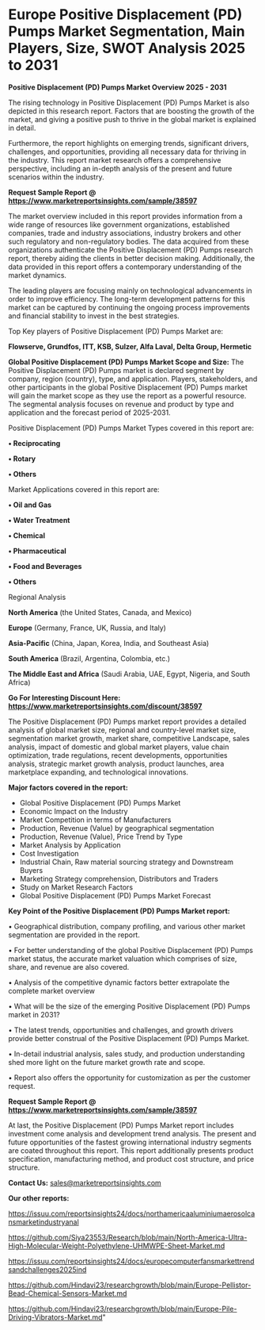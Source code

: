 # Europe Positive Displacement (PD) Pumps Market Segmentation, Main Players, Size, SWOT Analysis 2025 to 2031

<Strong> Positive Displacement (PD) Pumps Market Overview 2025 - 2031</strong>

The rising technology in Positive Displacement (PD) Pumps Market is also depicted in this research report. Factors that are boosting the growth of the market, and giving a positive push to thrive in the global market is explained in detail.

Furthermore, the report highlights on emerging trends, significant drivers, challenges, and opportunities, providing all necessary data for thriving in the industry. This report market research offers a comprehensive perspective, including an in-depth analysis of the present and future scenarios within the industry.

<strong>Request Sample Report @ <a href=https://www.marketreportsinsights.com/sample/38597>https://www.marketreportsinsights.com/sample/38597</a></strong>

The market overview included in this report provides information from a wide range of resources like government organizations, established companies, trade and industry associations, industry brokers and other such regulatory and non-regulatory bodies. The data acquired from these organizations authenticate the Positive Displacement (PD) Pumps research report, thereby aiding the clients in better decision making. Additionally, the data provided in this report offers a contemporary understanding of the market dynamics.

The leading players are focusing mainly on technological advancements in order to improve efficiency. The long-term development patterns for this market can be captured by continuing the ongoing process improvements and financial stability to invest in the best strategies.

Top Key players of Positive Displacement (PD) Pumps Market are:

<strong>Flowserve, Grundfos, ITT, KSB, Sulzer, Alfa Laval, Delta Group, Hermetic</strong>

<strong><b>Global Positive Displacement (PD) Pumps Market Scope and Size:</b></strong>
The Positive Displacement (PD) Pumps market is declared segment by company, region (country), type, and application. Players, stakeholders, and other participants in the global Positive Displacement (PD) Pumps market will gain the market scope as they use the report as a powerful resource. The segmental analysis focuses on revenue and product by type and application and the forecast period of 2025-2031.

Positive Displacement (PD) Pumps Market Types covered in this report are:

<strong>•  Reciprocating

•  Rotary

•  Others</strong>

Market Applications covered in this report are:

<strong>•  Oil and Gas

•  Water Treatment

•  Chemical

•  Pharmaceutical

•  Food and Beverages

•  Others</strong> 

Regional Analysis

<strong>North America</strong> (the United States, Canada, and Mexico)

<strong>Europe</strong> (Germany, France, UK, Russia, and Italy)

<strong>Asia-Pacific</strong> (China, Japan, Korea, India, and Southeast Asia)

<strong>South America</strong> (Brazil, Argentina, Colombia, etc.)

<strong>The Middle East and Africa</strong> (Saudi Arabia, UAE, Egypt, Nigeria, and South Africa)

<strong>Go For Interesting Discount Here: <a href=https://www.marketreportsinsights.com/discount/38597>https://www.marketreportsinsights.com/discount/38597</a></strong>

The Positive Displacement (PD) Pumps market report provides a detailed analysis of global market size, regional and country-level market size, segmentation market growth, market share, competitive Landscape, sales analysis, impact of domestic and global market players, value chain optimization, trade regulations, recent developments, opportunities analysis, strategic market growth analysis, product launches, area marketplace expanding, and technological innovations.

<strong><b>Major factors covered in the report:</b></strong>
<ul>
  <li>Global Positive Displacement (PD) Pumps Market </li>
  <li>Economic Impact on the Industry</li>
  <li>Market Competition in terms of Manufacturers</li>
  <li>Production, Revenue (Value) by geographical segmentation</li>
  <li>Production, Revenue (Value), Price Trend by Type</li>
  <li>Market Analysis by Application</li>
  <li>Cost Investigation</li>
  <li>Industrial Chain, Raw material sourcing strategy and Downstream Buyers</li>
  <li>Marketing Strategy comprehension, Distributors and Traders</li>
  <li>Study on Market Research Factors</li>
  <li>Global Positive Displacement (PD) Pumps Market Forecast</li>
</ul>

<strong><b>Key Point of the Positive Displacement (PD) Pumps Market report:</b></strong>

• Geographical distribution, company profiling, and various other market segmentation are provided in the report.

• For better understanding of the global Positive Displacement (PD) Pumps market status, the accurate market valuation which comprises of size, share, and revenue are also covered.

• Analysis of the competitive dynamic factors better extrapolate the complete market overview

• What will be the size of the emerging Positive Displacement (PD) Pumps market in 2031?

• The latest trends, opportunities and challenges, and growth drivers provide better construal of the Positive Displacement (PD) Pumps Market.

• In-detail industrial analysis, sales study, and production understanding shed more light on the future market growth rate and scope.

• Report also offers the opportunity for customization as per the customer request.

<strong>Request Sample Report @ <a href=https://www.marketreportsinsights.com/sample/38597>https://www.marketreportsinsights.com/sample/38597</a></strong>

At last, the Positive Displacement (PD) Pumps Market report includes investment come analysis and development trend analysis. The present and future opportunities of the fastest growing international industry segments are coated throughout this report. This report additionally presents product specification, manufacturing method, and product cost structure, and price structure.

<strong>Contact Us:</strong>
sales@marketreportsinsights.com

<strong>Our other reports:</strong>

<a href=https://issuu.com/reportsinsights24/docs/northamericaaluminiumaerosolcansmarketindustryanal>https://issuu.com/reportsinsights24/docs/northamericaaluminiumaerosolcansmarketindustryanal</a>

<a href=https://github.com/Siya23553/Research/blob/main/North-America-Ultra-High-Molecular-Weight-Polyethylene-UHMWPE-Sheet-Market.md>https://github.com/Siya23553/Research/blob/main/North-America-Ultra-High-Molecular-Weight-Polyethylene-UHMWPE-Sheet-Market.md</a>

<a href=https://issuu.com/reportsinsights24/docs/europecomputerfansmarkettrendsandchallenges2025ind>https://issuu.com/reportsinsights24/docs/europecomputerfansmarkettrendsandchallenges2025ind</a>

<a href=https://github.com/Hindavi23/researchgrowth/blob/main/Europe-Pellistor-Bead-Chemical-Sensors-Market.md>https://github.com/Hindavi23/researchgrowth/blob/main/Europe-Pellistor-Bead-Chemical-Sensors-Market.md</a>

<a href=https://github.com/Hindavi23/researchgrowth/blob/main/Europe-Pile-Driving-Vibrators-Market.md>https://github.com/Hindavi23/researchgrowth/blob/main/Europe-Pile-Driving-Vibrators-Market.md</a>"
